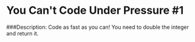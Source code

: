 # You Can't Code Under Pressure #1

###Description:
Code as fast as you can! You need to double the integer and return it.
